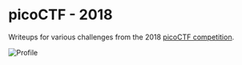 # picoCTF - 2018

Writeups for various challenges from the 2018 [picoCTF competition](https://2018game.picoctf.com/).

![Profile](images/Profile.png)